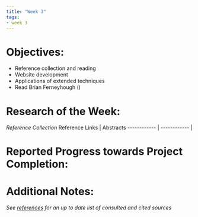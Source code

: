 ```yaml
---
title: "Week 3"
tags:
- week 3
---
```


# Objectives: 
- Reference collection and reading
- Website development
- Applications of extended techniques
- Read Brian Ferneyhough ()


# Research of the Week:
_Reference Collection_
Reference Links | Abstracts
------------ | ------------
|

# Reported Progress towards Project Completion:

# Additional Notes:

*See [references](/notes/vault/references.md) for an up to date list of consulted and cited sources*